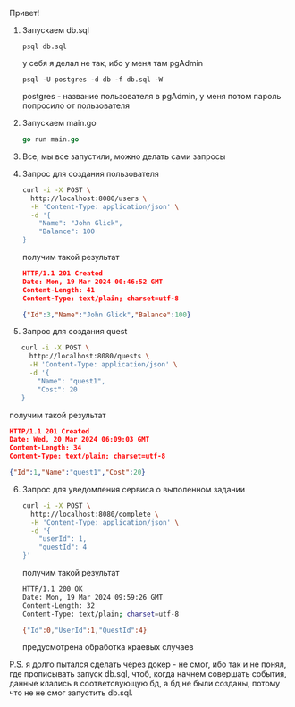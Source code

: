 Привет!

1) Запускаем db.sql

   ```pgsql
   psql db.sql
   ```

   у себя я делал не так, ибо у меня там pgAdmin

   ```pgsql
   psql -U postgres -d db -f db.sql -W 
   ```

   postgres - название пользователя в pgAdmin, у меня потом пароль попросило от пользователя
2) Запускаем main.go

   ```go
   go run main.go
   ```
3) Все, мы все запустили, можно делать сами запросы
4) Запрос для создания пользователя

   ```bash
   curl -i -X POST \
     http://localhost:8080/users \
     -H 'Content-Type: application/json' \
     -d '{
       "Name": "John Glick",
       "Balance": 100
   }
   ```

   получим такой результат

   ```json
   HTTP/1.1 201 Created
   Date: Mon, 19 Mar 2024 00:46:52 GMT
   Content-Length: 41
   Content-Type: text/plain; charset=utf-8

   {"Id":3,"Name":"John Glick","Balance":100}
   ```
5) Запрос для создания quest

```bash
   curl -i -X POST \
     http://localhost:8080/quests \
     -H 'Content-Type: application/json' \
     -d '{
       "Name": "quest1",
       "Cost": 20
   }
```

   получим такой результат

```json
HTTP/1.1 201 Created
Date: Wed, 20 Mar 2024 06:09:03 GMT
Content-Length: 34
Content-Type: text/plain; charset=utf-8

{"Id":1,"Name":"quest1","Cost":20}
```

6. Запрос для уведомления сервиса о выполенном задании

   ```bash
   curl -i -X POST \
     http://localhost:8080/complete \
     -H 'Content-Type: application/json' \
     -d '{
       "userId": 1,
       "questId": 4
   }'
   ```

   получим такой результат

   ```bash
   HTTP/1.1 200 OK
   Date: Mon, 19 Mar 2024 09:59:26 GMT
   Content-Length: 32
   Content-Type: text/plain; charset=utf-8

   {"Id":0,"UserId":1,"QuestId":4}
   ```

   предусмотрена обработка краевых случаев

P.S. я долго пытался сделать через докер - не смог, ибо так и не понял, где прописывать запуск db.sql, чтоб, когда начнем совершать события, данные клались в соответсвующую бд, а бд не были созданы, потому что не не смог запустить db.sql.
